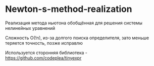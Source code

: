 # Newton-s-method-realization
Реализация метода ньютона обобщённая для решения системы нелинейных уравнений

Сложность O(!n), из-за долгого поиска определителя, зато меньше теряется точность, позже исправлю

Используется сторонняя библиотека - https://github.com/codeplea/tinyexpr
